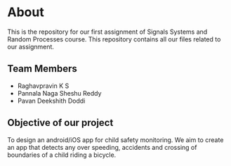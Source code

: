 # About
This is the repository for our first assignment of Signals Systems and Random Processes course. This repository contains all our files related to our assignment. 

## Team Members
- Raghavpravin K S
- Pannala Naga Sheshu Reddy
- Pavan Deekshith Doddi

## Objective of our project
To design an android/iOS app for child safety monitoring. We aim to create an app that detects any over speeding, accidents and crossing of boundaries of a child riding a bicycle. 